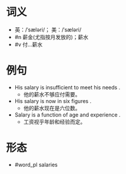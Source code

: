 # 词义
- 英：/ˈsæləri/； 美：/ˈsæləri/
- #n 薪金(尤指按月发放的)；薪水
- #v 付…薪水
# 例句
- His salary is insufficient to meet his needs .
	- 他的薪水不够应付需要。
- His salary is now in six figures .
	- 他的薪水现在是六位数。
- Salary is a function of age and experience .
	- 工资视乎年龄和经验而定。
# 形态
- #word_pl salaries
